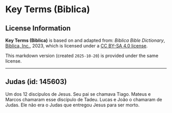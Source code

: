 # Key Terms (Biblica)

## License Information

**Key Terms (Biblica)** is based on and adapted from: _Biblica Bible Dictionary_, [Biblica, Inc.](https://www.biblica.com/), 2023, which is licensed under a [CC BY-SA 4.0 license](https://creativecommons.org/licenses/by-sa/4.0/legalcode.en).

This markdown version (created `2025-10-20`) is provided under the same license.



--------------------------------

## Judas (id: 145603)

Um dos 12 discípulos de Jesus. Seu pai se chamava Tiago. Mateus e Marcos chamaram esse discípulo de Tadeu. Lucas e João o chamaram de Judas. Ele não era o Judas que entregou Jesus para ser morto.



